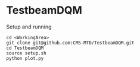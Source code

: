 # TestbeamDQM

Setup and running 
```
cd <WorkingArea>
git clone git@github.com:CMS-MTD/TestbeamDQM.git
cd TestbeamDQM
source setup.sh
python plot.py
```

